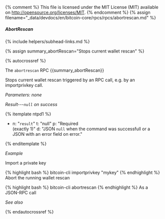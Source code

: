 {% comment %}
This file is licensed under the MIT License (MIT) available on
http://opensource.org/licenses/MIT.
{% endcomment %}
{% assign filename="_data/devdocs/en/bitcoin-core/rpcs/rpcs/abortrescan.md" %}

##### AbortRescan
{% include helpers/subhead-links.md %}

{% assign summary_abortRescan="Stops current wallet rescan" %}

{% autocrossref %}

The `abortrescan` RPC {{summary_abortRescan}}

Stops current wallet rescan triggered by an RPC call, e.g. by an importprivkey call.

*Parameters: none*

*Result---`null` on success*

{% itemplate ntpd1 %}
- n: "`result`"
  t: "null"
  p: "Required<br>(exactly 1)"
  d: "JSON `null` when the command was successfull or a JSON with an error field on error."

{% enditemplate %}

*Example*

Import a private key

{% highlight bash %}
bitcoin-cli importprivkey "mykey"
{% endhighlight %}
Abort the running wallet rescan

{% highlight bash %}
bitcoin-cli abortrescan
{% endhighlight %}
As a JSON-RPC call


*See also*

{% endautocrossref %}
